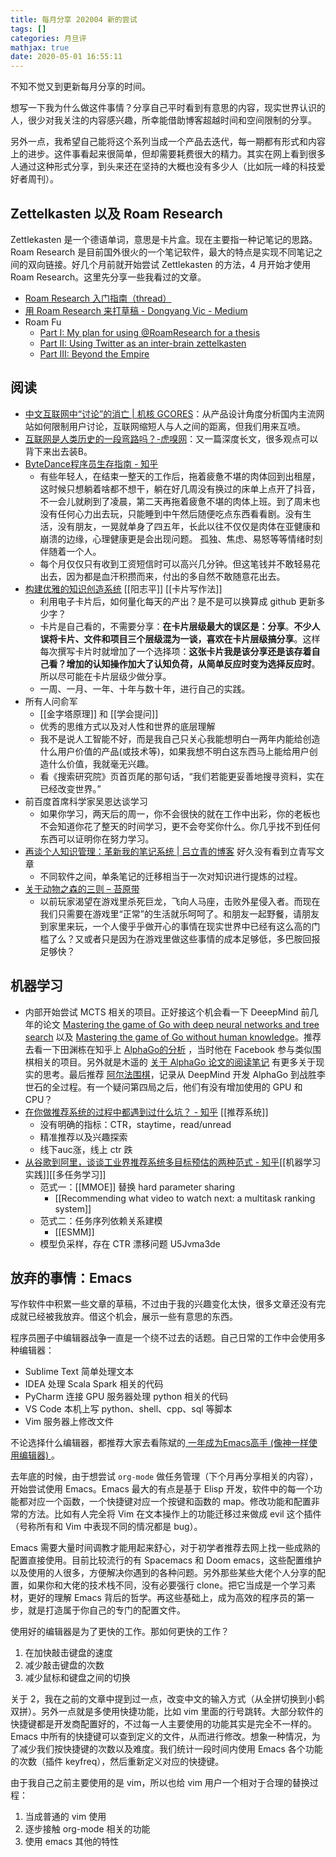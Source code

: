 ```yaml
---
title: 每月分享 202004 新的尝试
tags: []
categories: 月旦评
mathjax: true
date: 2020-05-01 16:55:11
---
```





不知不觉又到更新每月分享的时间。

想写一下我为什么做这件事情？分享自己平时看到有意思的内容，现实世界认识的人，很少对我关注的内容感兴趣，所幸能借助博客超越时间和空间限制的分享。

另外一点，我希望自己能将这个系列当成一个产品去迭代，每一期都有形式和内容上的进步。这件事看起来很简单，但却需要耗费很大的精力。其实在网上看到很多人通过这种形式分享，到头来还在坚持的大概也没有多少人（比如阮一峰的科技爱好者周刊）。


## Zettelkasten 以及 Roam Research

Zettlekasten 是一个德语单词，意思是卡片盒。现在主要指一种记笔记的思路。Roam Research 是目前国外很火的一个笔记软件，最大的特点是实现不同笔记之间的双向链接。好几个月前就开始尝试 Zettlekasten 的方法，4 月开始才使用 Roam Research。这里先分享一些我看过的文章。
    
- [Roam Research 入门指南（thread）](https://twitter.com/Tisoga/status/1244856639439515649)
- [用 Roam Research 来打草稿 - Dongyang Vic - Medium](https://medium.com/@dongyangvic/%E7%94%A8-roam-research-%E6%9D%A5%E6%89%93%E8%8D%89%E7%A8%BF-a3b1d3873aa4)
- Roam Fu
    - [Part I: My plan for using @RoamResearch for a thesis](https://twitter.com/kcorazo/status/1247260599760736256)
    - [Part II: Using Twitter as an inter-brain zettelkasten](https://twitter.com/kcorazo/status/1252669427125895169)
    - [Part III: Beyond the Empire](https://twitter.com/kcorazo/status/1255296825566920705)

## 阅读

- [中文互联网中“讨论”的消亡 | 机核 GCORES](https://www.gcores.com/articles/121924)：从产品设计角度分析国内主流网站如何限制用户讨论，互联网缩短人与人之间的距离，但我们用来互喷。
- [互联网是人类历史的一段弯路吗？-虎嗅网](https://www.huxiu.com/article/350854.html)：又一篇深度长文，很多观点可以背下来出去装B。
- [ByteDance程序员生存指南 - 知乎](https://zhuanlan.zhihu.com/p/135281778)
    - 有些年轻人，在结束一整天的工作后，拖着疲惫不堪的肉体回到出租屋，这时候只想躺着啥都不想干，躺在好几周没有换过的床单上点开了抖音，不一会儿就刷到了凌晨，第二天再拖着疲惫不堪的肉体上班。到了周末也没有任何心力出去玩，只能睡到中午然后随便吃点东西看看剧。没有生活，没有朋友，一晃就单身了四五年，长此以往不仅仅是肉体在亚健康和崩溃的边缘，心理健康更是会出现问题。 孤独、焦虑、易怒等等情绪时刻伴随着一个人。
    - 每个月仅仅只有收到工资短信时可以高兴几分钟。但这笔钱并不敢轻易花出去，因为都是血汗积攒而来，付出的多自然不敢随意花出去。
- [构建优雅的知识创造系统](https://mp.weixin.qq.com/s?__biz=MzA3MzM0MjUyMQ==&mid=2652149604&idx=1&sn=3c96ebfe992694e5c57affe9ef5ba33f&scene=21#wechat_redirect) [[阳志平]] [[卡片写作法]] 
    - 利用电子卡片后，如何量化每天的产出？是不是可以换算成 github 更新多少字？
    - 卡片是自己看的，不需要分享：**在卡片层级最大的误区是：分享**。**不少人误将卡片、文件和项目三个层级混为一谈，喜欢在卡片层级搞分享**。这样每次撰写卡片时就增加了一个选择项：**这张卡片我是该分享还是该存着自己看？增加的认知操作加大了认知负荷，从简单反应时变为选择反应时**。所以尽可能在卡片层级少做分享。
    - 一周、一月、一年、十年与数十年，进行自己的实践。
- 所有人问俞军
    - [[金字塔原理]] 和 [[学会提问]]
    - 优秀的思维方式以及对人性和世界的底层理解
    - 我不是说人工智能不好，而是我自己只关心我能想明白一两年内能给创造什么用户价值的产品(或技术等)，如果我想不明白这东西马上能给用户创造什么价值，我就毫无兴趣。
    - 看《搜索研究院》页首页尾的那句话，“我们若能更妥善地搜寻资料，实在已经改变世界。”
- 前百度首席科学家吴恩达谈学习
    - 如果你学习，两天后的周一，你不会很快的就在工作中出彩，你的老板也不会知道你花了整天的时间学习，更不会夸奖你什么。你几乎找不到任何东西可以证明你在努力学习。
- [再谈个人知识管理：革新我的笔记系统 | 吕立青的博客](https://blog.jimmylv.info/2016-07-12-pkm-again-to-innovate-my-note-system/) 好久没有看到立青写文章
    - 不同软件之间，单条笔记的迁移相当于一次对知识进行提炼的过程。
- [关于动物之森的三则 – 苔原带](https://tundrazone.com/guanyudongwuzhisendesanze/)
    - 以前玩家渴望在游戏里杀死巨龙，飞向人马座，击败外星侵入者。而现在我们只需要在游戏里“正常”的生活就乐呵呵了。和朋友一起野餐，请朋友到家里来玩，一个人傻乎乎做开心的事情在现实世界中已经有这么高的门槛了么？又或者只是因为在游戏里做这些事情的成本足够低，多巴胺回报足够快？

## 机器学习

- 内部开始尝试 MCTS 相关的项目。正好接这个机会看一下 DeeepMind 前几年的论文 [Mastering the game of Go with deep neural networks and tree search]() 以及 [Mastering the game of Go without human knowledge]()。推荐去看一下田渊栋在知乎上 [AlphaGo的分析](https://zhuanlan.zhihu.com/p/20607684) ，当时他在 Facebook 参与类似围棋相关的项目。另外就是木遥的 [关于 AlphaGo 论文的阅读笔记](https://36kr.com/p/5042969) 有更多关于现实的思考。最后推荐 [阿尔法围棋](https://movie.douban.com/subject/27012433/)，记录从 DeepMind 开发 AlphaGo 到战胜李世石的全过程。有一个疑问第四局之后，他们有没有增加使用的 GPU 和 CPU？
- [在你做推荐系统的过程中都遇到过什么坑？ - 知乎](https://www.zhihu.com/question/32218407) [[推荐系统]]
    - 没有明确的指标：CTR，staytime，read/unread
    - 精准推荐以及兴趣探索
    - 线下auc涨，线上 ctr 跌
- [从谷歌到阿里，谈谈工业界推荐系统多目标预估的两种范式 - 知乎](https://zhuanlan.zhihu.com/p/125507748)[[机器学习实践]][[多任务学习]]
    - 范式一：[[MMOE]] 替换 hard parameter sharing
        - [[Recommending what video to watch next: a multitask ranking system]]
    - 范式二：任务序列依赖关系建模
        - [[ESMM]]
    - 模型负采样，存在 CTR 漂移问题 U5Jvma3de


## 放弃的事情：Emacs

写作软件中积累一些文章的草稿，不过由于我的兴趣变化太快，很多文章还没有完成就已经被我放弃。借这个机会，展示一些有意思的东西。

程序员圈子中编辑器战争一直是一个绕不过去的话题。自己日常的工作中会使用多种编辑器：

- Sublime Text 简单处理文本
- IDEA 处理 Scala Spark 相关的代码
- PyCharm  连接 GPU 服务器处理 python 相关的代码
- VS Code 本机上写 python、shell、cpp、sql 等脚本
- Vim 服务器上修改文件

不论选择什么编辑器，都推荐大家去看陈斌的[ 一年成为Emacs高手 (像神一样使用编辑器) ](https://github.com/redguardtoo/mastering-emacs-in-one-year-guide/blob/master/guide-zh.org)。

去年底的时候，由于想尝试 `org-mode` 做任务管理（下个月再分享相关的内容），开始尝试使用 Emacs。Emacs 最大的有点是基于 Elisp 开发，软件中的每一个功能都对应一个函数，一个快捷键对应一个按键和函数的 map。修改功能和配置非常的方法。比如有人完全将 Vim 在文本操作上的功能迁移过来做成 evil 这个插件（号称所有和 Vim 中表现不同的情况都是 bug）。

Emacs 需要大量时间调教才能用起来舒心，对于初学者推荐去网上找一些成熟的配置直接使用。目前比较流行的有 Spacemacs 和 Doom emacs，这些配置维护以及使用的人很多，方便解决你遇到的各种问题。另外那些某些大佬个人分享的配置，如果你和大佬的技术栈不同，没有必要强行 clone。把它当成是一个学习素材，更好的理解 Emacs 背后的哲学。再这些基础上，成为高效的程序员的第一步，就是打造属于你自己的专门的配置文件。

使用好的编辑器是为了更快的工作。那如何更快的工作？

1. 在加快敲击键盘的速度
2. 减少敲击键盘的次数
3. 减少鼠标和键盘之间的切换

关于 2，我在之前的文章中提到过一点，改变中文的输入方式（从全拼切换到小鹤双拼）。另外一点就是多使用快捷功能，比如 vim 里面的行号跳转。大部分软件的快捷键都是开发商配置好的，不过每一人主要使用的功能其实是完全不一样的。Emacs 中所有的快捷键可以查到定义的文件，从而进行修改。想象一种情况，为了减少我们按快捷键的次数以及难度。我们统计一段时间内使用 Emacs 各个功能的次数（插件 keyfreq），然后重新定义对应的快捷键。

由于我自己之前主要使用的是 vim，所以也给 vim 用户一个相对于合理的替换过程：

1. 当成普通的 vim 使用
2. 逐步接触 org-mode 相关的功能
3. 使用 emacs 其他的特性

